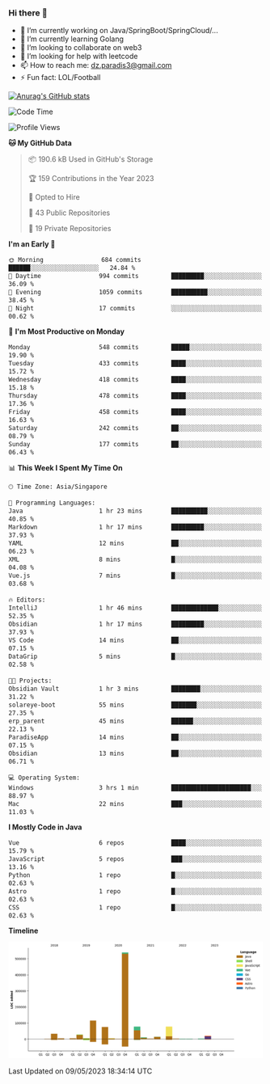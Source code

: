 ### Hi there 👋

- 🔭 I’m currently working on Java/SpringBoot/SpringCloud/...
- 🌱 I’m currently learning Golang
- 👯 I’m looking to collaborate on web3
- 🤔 I’m looking for help with leetcode
- 📫 How to reach me: dz.paradis3@gmail.com
- ⚡ Fun fact: LOL/Football

[![Anurag's GitHub stats](https://github-readme-stats.vercel.app/api?username=xiumu2017&show_icons=true&theme=radical)](https://github.com/anuraghazra/github-readme-stats)

<!--
**xiumu2017/xiumu2017** is a ✨ _special_ ✨ repository because its `README.md` (this file) appears on your GitHub profile.

Here are some ideas to get you started:

- 🔭 I’m currently working on ...
- 🌱 I’m currently learning ...
- 👯 I’m looking to collaborate on ...
- 🤔 I’m looking for help with ...
- 💬 Ask me about ...
- 📫 How to reach me: ...
- 😄 Pronouns: ...
- ⚡ Fun fact: ...
-->

<!--START_SECTION:waka-->
![Code Time](http://img.shields.io/badge/Code%20Time-1%2C374%20hrs%2046%20mins-blue)

![Profile Views](http://img.shields.io/badge/Profile%20Views-10-blue)

**🐱 My GitHub Data** 

> 📦 190.6 kB Used in GitHub's Storage 
 > 
> 🏆 159 Contributions in the Year 2023
 > 
> 💼 Opted to Hire
 > 
> 📜 43 Public Repositories 
 > 
> 🔑 19 Private Repositories 
 > 
**I'm an Early 🐤** 

```text
🌞 Morning                684 commits         ██████░░░░░░░░░░░░░░░░░░░   24.84 % 
🌆 Daytime                994 commits         █████████░░░░░░░░░░░░░░░░   36.09 % 
🌃 Evening                1059 commits        ██████████░░░░░░░░░░░░░░░   38.45 % 
🌙 Night                  17 commits          ░░░░░░░░░░░░░░░░░░░░░░░░░   00.62 % 
```
📅 **I'm Most Productive on Monday** 

```text
Monday                   548 commits         █████░░░░░░░░░░░░░░░░░░░░   19.90 % 
Tuesday                  433 commits         ████░░░░░░░░░░░░░░░░░░░░░   15.72 % 
Wednesday                418 commits         ████░░░░░░░░░░░░░░░░░░░░░   15.18 % 
Thursday                 478 commits         ████░░░░░░░░░░░░░░░░░░░░░   17.36 % 
Friday                   458 commits         ████░░░░░░░░░░░░░░░░░░░░░   16.63 % 
Saturday                 242 commits         ██░░░░░░░░░░░░░░░░░░░░░░░   08.79 % 
Sunday                   177 commits         ██░░░░░░░░░░░░░░░░░░░░░░░   06.43 % 
```


📊 **This Week I Spent My Time On** 

```text
🕑︎ Time Zone: Asia/Singapore

💬 Programming Languages: 
Java                     1 hr 23 mins        ██████████░░░░░░░░░░░░░░░   40.85 % 
Markdown                 1 hr 17 mins        █████████░░░░░░░░░░░░░░░░   37.93 % 
YAML                     12 mins             ██░░░░░░░░░░░░░░░░░░░░░░░   06.23 % 
XML                      8 mins              █░░░░░░░░░░░░░░░░░░░░░░░░   04.08 % 
Vue.js                   7 mins              █░░░░░░░░░░░░░░░░░░░░░░░░   03.68 % 

🔥 Editors: 
IntelliJ                 1 hr 46 mins        █████████████░░░░░░░░░░░░   52.35 % 
Obsidian                 1 hr 17 mins        █████████░░░░░░░░░░░░░░░░   37.93 % 
VS Code                  14 mins             ██░░░░░░░░░░░░░░░░░░░░░░░   07.15 % 
DataGrip                 5 mins              █░░░░░░░░░░░░░░░░░░░░░░░░   02.58 % 

🐱‍💻 Projects: 
Obsidian Vault           1 hr 3 mins         ████████░░░░░░░░░░░░░░░░░   31.22 % 
solareye-boot            55 mins             ███████░░░░░░░░░░░░░░░░░░   27.35 % 
erp_parent               45 mins             ██████░░░░░░░░░░░░░░░░░░░   22.13 % 
ParadiseApp              14 mins             ██░░░░░░░░░░░░░░░░░░░░░░░   07.15 % 
Obsidian                 13 mins             ██░░░░░░░░░░░░░░░░░░░░░░░   06.71 % 

💻 Operating System: 
Windows                  3 hrs 1 min         ██████████████████████░░░   88.97 % 
Mac                      22 mins             ███░░░░░░░░░░░░░░░░░░░░░░   11.03 % 
```

**I Mostly Code in Java** 

```text
Vue                      6 repos             ████░░░░░░░░░░░░░░░░░░░░░   15.79 % 
JavaScript               5 repos             ███░░░░░░░░░░░░░░░░░░░░░░   13.16 % 
Python                   1 repo              █░░░░░░░░░░░░░░░░░░░░░░░░   02.63 % 
Astro                    1 repo              █░░░░░░░░░░░░░░░░░░░░░░░░   02.63 % 
CSS                      1 repo              █░░░░░░░░░░░░░░░░░░░░░░░░   02.63 % 
```



**Timeline**

![Lines of Code chart](https://raw.githubusercontent.com/xiumu2017/xiumu2017/main/assets/bar_graph.png)


 Last Updated on 09/05/2023 18:34:14 UTC
<!--END_SECTION:waka-->
